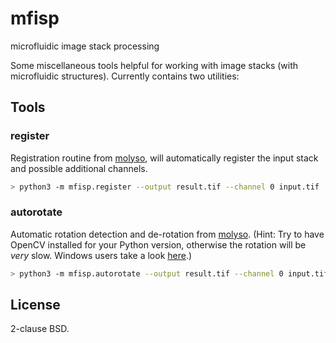 # mfisp

microfluidic image stack processing

Some miscellaneous tools helpful for working with image stacks (with microfluidic structures). Currently contains two utilities:

## Tools

### register

Registration routine from [molyso](https://github.com/modsim/molyso), will automatically register the input stack and possible additional channels.

```bash
> python3 -m mfisp.register --output result.tif --channel 0 input.tif
```

### autorotate

Automatic rotation detection and de-rotation from [molyso](https://github.com/modsim/molyso).
(Hint: Try to have OpenCV installed for your Python version, otherwise the rotation will be *very* slow.
Windows users take a look [here](http://www.lfd.uci.edu/~gohlke/pythonlibs/#opencv).)

```bash
> python3 -m mfisp.autorotate --output result.tif --channel 0 input.tif
```

## License

2-clause BSD.

